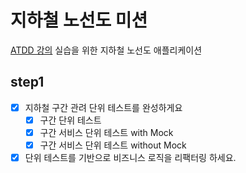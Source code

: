 # 지하철 노선도 미션
[ATDD 강의](https://edu.nextstep.camp/c/R89PYi5H) 실습을 위한 지하철 노선도 애플리케이션

## step1
- [x] 지하철 구간 관려 단위 테스트를 완성하게요
  - [x] 구간 단위 테스트
  - [x] 구간 서비스 단위 테스트 with Mock
  - [x] 구간 서비스 단위 테스트 without Mock
- [x] 단위 테스트를 기반으로 비즈니스 로직을 리팩터링 하세요.